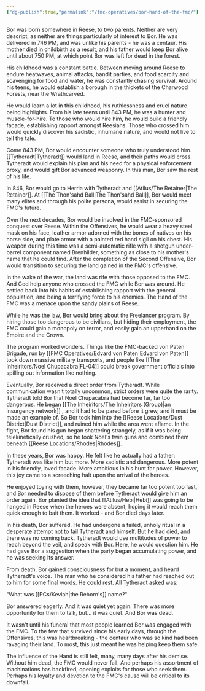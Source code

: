 ```yaml
---
{"dg-publish":true,"permalink":"/fmc-operatives/bor-hand-of-the-fmc/"}
---
```


Bor was born somewhere in Reese, to two parents. Neither are very descript, as neither are things particularly of interest to Bor. He was delivered in 746 PM, and was unlike his parents - he was a centaur. His mother died in childbirth as a result, and his father would keep Bor alive until about 750 PM, at which point Bor was left for dead in the forest.

His childhood was a constant battle. Between moving around Reese to endure heatwaves, animal attacks, bandit parties, and food scarcity and scavenging for food and water, he was constantly chasing survival. Around his teens, he would establish a borough in the thickets of the Charwood Forests, near the Wrathcarved.

He would learn a lot in this childhood, his ruthlessness and cruel nature being highlights. From his late teens until 843 PM, he was a hunter and muscle-for-hire. To those who would hire him, he would build a friendly facade, establishing rapport amongst Reesians. Those who crossed him would quickly discover his sadistic, inhumane nature, and would not live to tell the tale. 

Come 843 PM, Bor would encounter someone who truly understood him. [[Tytheradt\|Tytheradt]] would land in Reese, and their paths would cross. Tytheradt would explain his plan and his need for a physical enforcement proxy, and would gift Bor advanced weaponry. In this man, Bor saw the rest of his life.

In 846, Bor would go to Herria with Tytheradt and [[Atilus/The Retainer\|The Retainer]]. At [[The Thon'sahd Ball\|The Thon'sahd Ball]], Bor would meet many elites and through his polite persona, would assist in securing the FMC's future.

Over the next decades, Bor would be involved in the FMC-sponsored conquest over Reese. Within the Offensives, he would wear a heavy steel mask on his face, leather armor adorned with the bones of natives on his horse side, and plate armor with a painted red hand sigil on his chest. His weapon during this time was a semi-automatic rifle with a shotgun under-barrel component named Brenhilder, something as close to his mother's name that he could find. After the completion of the Second Offensive, Bor would transition to securing the land gained in the FMC's offensive.

In the wake of the war, the land was rife with those opposed to the FMC. And God help anyone who crossed the FMC while Bor was around. He settled back into his habits of establishing rapport with the general population, and being a terrifying force to his enemies. The Hand of the FMC was a menace upon the sandy plains of Reese.

While he was the law, Bor would bring about the Freelancer program. By hiring those too dangerous to be civilians, but hiding their employment, the FMC could gain a monopoly on terror, and easily gain an upperhand on the Empire and the Crown. 

The program worked wonders. Things like the FMC-backed von Paten Brigade, run by [[FMC Operatives/Edvard von Paten\|Edvard von Paten]] took down massive military transports, and people like [[The Inheiritors/Noel Chupacabra\|FL-04]] could break government officials into spilling out information like nothing.

Eventually, Bor received a direct order from Tytheradt. While communication wasn't totally uncommon, strict orders were quite the rarity. Tytheradt told Bor that Noel Chupacabra had become far, far too dangerous. He began [[The Inheiritors/The Inheiritors (Group)\|an insurgency network]] , and it had to be pared before it grew, and it must be made an example of. So Bor took him into the [[Reese Locations/Dust District\|Dust District]], and ruined him while the area went aflame. In the fight, Bor found his gun began shattering strangely, as if it was being telekinetically crushed, so he took Noel's twin guns and combined them beneath [[Reese Locations/Rhodes\|Rhodes]].

In these years, Bor was happy. He felt like he actually had a father: Tytheradt was like him but more. More sadistic and dangerous. More potent in his friendly, loved facade. More ambitious in his hunt for power. However, this joy came to a screeching halt upon the arrival of the heroes.

He enjoyed toying with them, however, they became far too potent too fast, and Bor needed to dispose of them before Tytheradt would give him an order again. Bor planted the idea that [[Atilus/Hebi\|Hebi]] was going to be hanged in Reese when the heroes were absent, hoping it would reach them quick enough to bait them. It worked - and Bor died days later. 

In his death, Bor suffered. He had undergone a failed, unholy ritual in a desperate attempt not to fail Tytheradt and himself. But he had died, and there was no coming back. Tytheradt would use multitudes of power to reach beyond the veil, and speak with Bor. Here, he would question him. He had gave Bor a suggestion when the party began accumulating power, and he was seeking its answer.

From death, Bor gained consciousness for but a moment, and heard Tytheradt's voice. The man who he considered his father had reached out to him for some final words. He could rest. All Tytheradt asked was:

"What was [[PCs/Keviah\|the Reborn's]] name?"

Bor answered eagerly. And it was quiet yet again. There was more opportunity for them to talk, but... it was quiet. And Bor was dead.

It wasn't until his funeral that most people learned Bor was engaged with the FMC. To the few that survived since his early days, through the Offensives, this was heartbreaking - the centaur who was so kind had been ravaging their land. To most, this just meant he was helping keep them safe.

The influence of the Hand is still felt, many, many days after his demise. Without him dead, the FMC would never fall. And perhaps his assortment of machinations has backfired, opening exploits for those who seek them. Perhaps his loyalty and devotion to the FMC's cause will be critical to its downfall.

